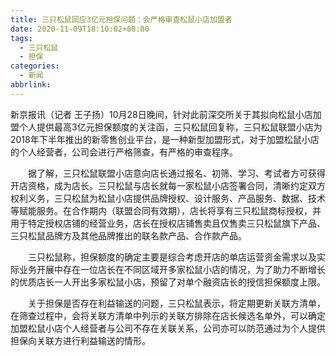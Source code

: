 ```yaml
---
title: 三只松鼠回应3亿元担保问题：会严格审查松鼠小店加盟者
date: 2020-11-09T18:10:02+08:00
tags:
  - 三只松鼠
  - 担保
categories:
  - 新闻
abbrlink:
---
```


新京报讯（记者 王子扬）10月28日晚间，针对此前深交所关于其拟向松鼠小店加盟个人提供最高3亿元担保额度的关注函，三只松鼠回复称，三只松鼠联盟小店为2018年下半年推出的新零售创业平台，是一种新型加盟形式，对于加盟松鼠小店的个人经营者，公司会进行严格筛查，有严格的审查程序。

　　据了解，三只松鼠联盟小店意向店长通过报名、初筛、学习、考试者方可获得开店资格，成为店长。三只松鼠与店长就每一家松鼠小店签署合同，清晰约定双方权利义务，三只松鼠为松鼠小店提供品牌授权、设计服务、产品服务、数据、技术等赋能服务。在合作期内（联盟合同有效期），店长将享有三只松鼠商标授权，并用于特定授权店铺的经营业务，店长在授权店铺售卖且仅售卖三只松鼠旗下产品、三只松鼠品牌方及其他品牌推出的联名款产品、合作款产品。

　　三只松鼠称，担保额度的确定主要是综合考虑开店的单店运营资金需求以及实际业务开展中存在一位店长在不同区域开多家松鼠小店的情况，为了助力不断增长的优质店长一人开出多家松鼠小店，预留了对单个融资店长的授信担保额度上限。

　　关于担保是否存在利益输送的问题，三只松鼠表示，将定期更新关联方清单，在筛查过程中，会将关联方清单中列示的关联方排除在店长候选名单外，可以确定加盟松鼠小店个人经营者与公司不存在关联关系，公司亦可以防范通过为个人提供担保向关联方进行利益输送的情形。